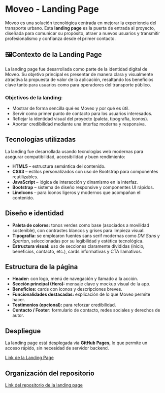 # Moveo - Landing Page

Moveo es una solución tecnológica centrada en mejorar la experiencia del transporte urbano. Esta **landing page** es la puerta de entrada al proyecto, diseñada para comunicar su propósito, atraer a nuevos usuarios y transmitir profesionalismo y confianza desde el primer contacto.

## 🖼Contexto de la Landing Page

La landing page fue desarrollada como parte de la identidad digital de Moveo. Su objetivo principal es presentar de manera clara y visualmente atractiva la propuesta de valor de la aplicación, resaltando los beneficios clave tanto para usuarios como para operadores del transporte público.

### Objetivos de la landing:

- Mostrar de forma sencilla qué es Moveo y por qué es útil.
- Servir como primer punto de contacto para los usuarios interesados.
- Reflejar la identidad visual del proyecto (paleta, tipografía, íconos).
- Aportar credibilidad mediante una interfaz moderna y responsiva.

## Tecnologías utilizadas

La landing fue desarrollada usando tecnologías web modernas para asegurar compatibilidad, accesibilidad y buen rendimiento:

- **HTML5** – estructura semántica del contenido.
- **CSS3** – estilos personalizados con uso de Bootstrap para componentes reutilizables.
- **JavaScript** – lógica de interacción y dinamismo en la interfaz.
- **Bootstrap** – sistema de diseño responsive y componentes UI rápidos.
- **LineIcons** – para íconos ligeros y modernos que acompañan el contenido.

## Diseño e identidad

- **Paleta de colores:** tonos verdes como base (asociados a movilidad sostenible), con contrastes blancos y grises para limpieza visual.
- **Tipografía:** se emplearon fuentes sans serif modernas como *DM Sans* y *Spartan*, seleccionadas por su legibilidad y estética tecnológica.
- **Estructura visual:** uso de secciones claramente divididas (inicio, beneficios, contacto, etc.), cards informativas y CTA llamativos.

## Estructura de la página

- **Header:** con logo, menú de navegación y llamado a la acción.
- **Sección principal (Hero):** mensaje clave y mockup visual de la app.
- **Beneficios:** cards con íconos y descripciones breves.
- **Funcionalidades destacadas:** explicación de lo que Moveo permite hacer.
- **Testimonios (opcional):** para reforzar credibilidad.
- **Contacto / Footer:** formulario de contacto, redes sociales y derechos de autor.

## Despliegue

La landing page está desplegada vía **GitHub Pages**, lo que permite un acceso rápido, sin necesidad de servidor backend.

[Link de la Landing Page](https://1asi0729-2510-4313-g4-moveo.github.io/Landing-Page/)

## Organización del repositorio

[Link del repositorio de la landing page](https://github.com/1ASI0729-2510-4313-G4-Moveo/frontend)

